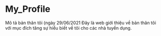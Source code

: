 # My_Profile
Mô tả bản thân tôi (ngày 29/06/2021
Đây là web giới thiệu về bản thân tôi với mục đích tăng sự hiểu biết về tôi cho các nhà tuyển dụng.
